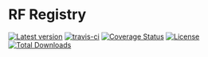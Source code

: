 # RF Registry

[![Latest version](https://img.shields.io/packagist/v/raul72/rf-registry.svg)](https://packagist.org/packages/raul72/rf-registry)
[![travis-ci](https://travis-ci.org/raul72/rf-registry.svg?branch=master)](https://travis-ci.org/raul72/rf-registry)
[![Coverage Status](https://coveralls.io/repos/github/raul72/rf-registry/badge.svg?branch=master)](https://coveralls.io/github/raul72/rf-registry?branch=master)
[![License](https://img.shields.io/packagist/l/raul72/rf-registry.svg)](https://packagist.org/packages/raul72/rf-registry)
[![Total Downloads](https://img.shields.io/packagist/dt/raul72/rf-registry.svg)](https://packagist.org/packages/raul72/rf-registry)
